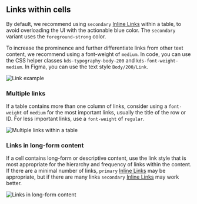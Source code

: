 ## Links within cells

By default, we recommend using `secondary` [Inline Links](/components/link/inline) within a table, to avoid overloading the UI with the actionable blue color. The `secondary` variant uses the `foreground-strong` color.

To increase the prominence and further differentiate links from other text content, we recommend using a font-weight of `medium`. In code, you can use the CSS helper classes `kds-typography-body-200` and `kds-font-weight-medium`. In Figma, you can use the text style `Body/200/Link`.

![Link example](/assets/components/table/link-example.png)

### Multiple links

If a table contains more than one column of links, consider using a `font-weight` of `medium` for the most important links, usually the title of the row or ID. For less important links, use a `font-weight` of `regular`.

![Multiple links within a table](/assets/components/table/multiple-links.png)

### Links in long-form content

If a cell contains long-form or descriptive content, use the link style that is most appropriate for the hierarchy and frequency of links within the content. If there are a minimal number of links, `primary` [Inline Links](/components/link/inline) may be appropriate, but if there are many links `secondary` [Inline Links](/components/link/inline) may work better.

![Links in long-form content](/assets/components/table/longform-content-links.png)